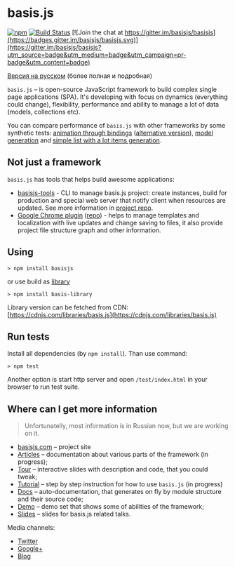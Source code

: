 # basis.js

[![npm](https://img.shields.io/npm/v/basisjs.svg)](https://www.npmjs.com/package/basisjs)
[![Build Status](https://travis-ci.org/basisjs/basisjs.svg?branch=master)](https://travis-ci.org/basisjs/basisjs)
[![Join the chat at https://gitter.im/basisjs/basisjs](https://badges.gitter.im/basisjs/basisjs.svg)](https://gitter.im/basisjs/basisjs?utm_source=badge&utm_medium=badge&utm_campaign=pr-badge&utm_content=badge)

[Версия на русском](README.ru.md) (более полная и подробная)

`basis.js` – is open-source JavaScript framework to build complex single page applications (SPA). It's developing with focus on dynamics (everything could change), flexibility, performance and ability to manage a lot of data (models, collections etc).

You can compare performance of `basis.js` with other frameworks by some synthetic tests: [animation through bindings](http://jsfiddle.net/rdvornov/L46HM/) ([alternative version](http://jsfiddle.net/rdvornov/yE9Z9/)), [model generation](http://lahmatiy.github.io/lib-compare/) and [simple list with a lot items generation](http://plnkr.co/edit/RzZP7146NgWHlVchXZF7?p=preview).

## Not just a framework

`basis.js` has tools that helps build awesome applications:

* [basisjs-tools](http://github.com/basisjs/basisjs-tools) - CLI to manage basis.js project: create instances, build for production and special web server that notify client when resources are updated. See more information in [project repo](http://github.com/basisjs/basisjs-tools).
* [Google Chrome plugin](https://chrome.google.com/webstore/detail/basisjs-tools/paeokpmlopbdaancddhdhmfepfhcbmek) ([repo](http://github.com/basisjs/app-control-panel)) - helps to manage templates and localization with live updates and change saving to files, it also provide project file structure graph and other information.

## Using

```
> npm install basisjs
```

or use build as [library](https://github.com/basisjs/basis-library)

```
> npm install basis-library
```

Library version can be fetched from CDN: [https://cdnjs.com/libraries/basis.js](https://cdnjs.com/libraries/basis.js)

## Run tests

Install all dependencies (by `npm install`). Than use command:

```
> npm test
```

Another option is start http server and open `/test/index.html` in your browser to run test suite.

## Where can I get more information

> Unfortunatelly, most information is in Russian now, but we are working on it.

* [basisjs.com](http://basisjs.com) – project site
* [Articles](https://github.com/basisjs/articles) – documentation about various parts of the framework (in progress);
* [Tour](http://basisjs.com/tour) – interactive slides with description and code, that you could tweak;
* [Tutorial](https://github.com/basisjs/articles/blob/master/ru-RU/tutorial/index.md) – step by step instruction for how to use `basis.js` (in progress)
* [Docs](http://basisjs.com/docs) – auto-documentation, that generates on fly by module structure and their source code;
* [Demo](http://basisjs.com/demo) – demo set that shows some of abilities of the framework;
* [Slides](http://www.slideshare.net/basisjs) – slides for basis.js related talks.

Media channels:

* [Twitter](http://twitter.com/basisjs)
* [Google+](https://plus.google.com/communities/102581433209953312275)
* [Blog](http://blog.basisjs.com/)
